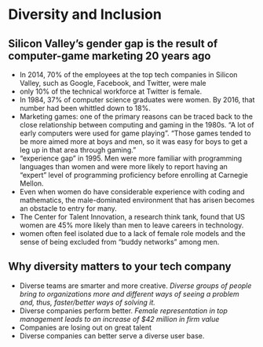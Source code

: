 # Diversity and Inclusion

## Silicon Valley’s gender gap is the result of computer-game marketing 20 years ago

- In 2014, 70% of the employees at the top tech companies in Silicon Valley, such as Google, Facebook, and Twitter, were male
- only 10% of the technical workforce at Twitter is female.
- In 1984, 37% of computer science graduates were women. By 2016, that number had been whittled down to 18%.
- Marketing games: one of the primary reasons can be traced back to the close relationship between computing and gaming in the 1980s. “A lot of early computers were used for game playing”. “Those games tended to be more aimed more at boys and men, so it was easy for boys to get a leg up in that area through gaming.”
- “experience gap” in 1995. Men were more familiar with programming languages than women and were more likely to report having an “expert” level of programming proficiency before enrolling at Carnegie Mellon.
- Even when women do have considerable experience with coding and mathematics, the male-dominated environment that has arisen becomes an obstacle to entry for many.
- The Center for Talent Innovation, a research think tank, found that US women are 45% more likely than men to leave careers in technology. 
- women often feel isolated due to a lack of female role models and the sense of being excluded from “buddy networks” among men. 

## Why diversity matters to your tech company

- Diverse teams are smarter and more creative. *Diverse groups of people bring to organizations more and different ways of seeing a problem and, thus, faster/better ways of solving it.*
- Diverse companies perform better. *Female representation in top management leads to an increase of $42 million in firm value*
- Companies are losing out on great talent 
- Diverse companies can better serve a diverse user base. 